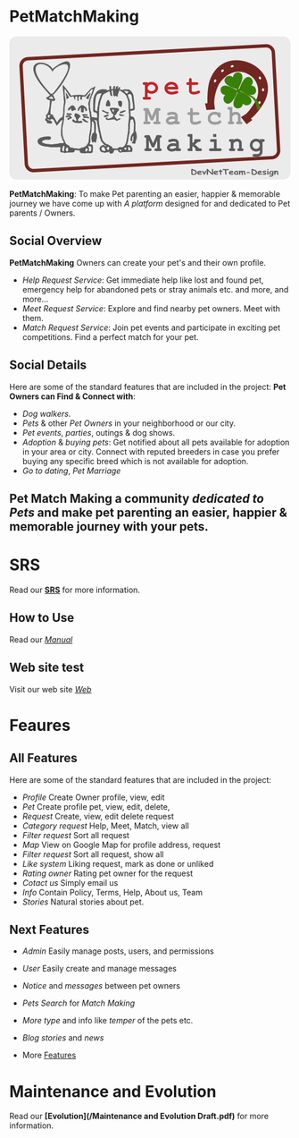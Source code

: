 # PetMatchMaking

![](media/LogoElement.png)

**PetMatchMaking**: To make Pet parenting an easier, happier & memorable journey we have come up with *A platform* designed for and dedicated to Pet parents / Owners.

## Social Overview
**PetMatchMaking** Owners can create your pet's and their own profile. 
* *Help Request Service*: Get immediate help like lost and found pet, emergency help for abandoned pets or stray animals etc. and more, and more...
* *Meet Request Service*: Explore and find nearby pet owners. Meet with them.
* *Match Request Service*:  Join pet events and participate in exciting pet competitions. Find a perfect match for your pet.

## Social Details
Here are some of the standard features that are included in the project:
**Pet Owners can Find & Connect with**:
* *Dog walkers*.
* *Pets* & other *Pet Owners* in your neighborhood or our city.
* *Pet events*, *parties*, outings & dog shows.
* *Adoption* & *buying pets*: Get notified about all pets available for adoption in your area or city. Connect with reputed breeders in case you prefer buying any specific breed which is not available for adoption.
* *Go to dating*, *Pet Marriage*

## Pet Match Making a community *dedicated to Pets* and make pet parenting an easier, happier & memorable journey with your pets.

# SRS
Read our **[SRS](/SRS_DevNetTeam_Draft.pdf)** for more information.

## How to Use
Read our *[Manual](/UserManual_02.pdf)*

## Web site test
Visit our web site *[Web](https://buda.ninja)*

# Feaures

## All Features
Here are some of the standard features that are included in the project:

* *Profile* Create Owner profile, view, edit
* *Pet* Create profile pet, view, edit, delete, 
* *Request* Create, view, edit delete request
* *Category request* Help, Meet, Match, view all
* *Filter request* Sort all request
* *Map* View on Google Map for profile address, request
* *Filter request* Sort all request, show all
* *Like system* Liking request, mark as done or unliked
* *Rating owner* Rating pet owner for the request
* *Cotact us* Simply email us
* *Info* Contain Policy, Terms, Help, About us, Team
* *Stories* Natural stories about pet.

## Next Features

* *Admin* Easily manage posts, users, and permissions
* *User* Easily create and manage messages

* *Notice* and *messages* between pet owners
* *Pets Search* for *Match Making*
* *More type* and info like *temper* of the pets etc.

* *Blog stories* and *news*

* More [Features](/features.md)

# Maintenance and Evolution
Read our **[Evolution](/Maintenance and Evolution Draft.pdf)** for more information.